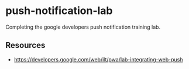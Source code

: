 # push-notification-lab

Completing the google developers push notification training lab.

## Resources
* https://developers.google.com/web/ilt/pwa/lab-integrating-web-push
